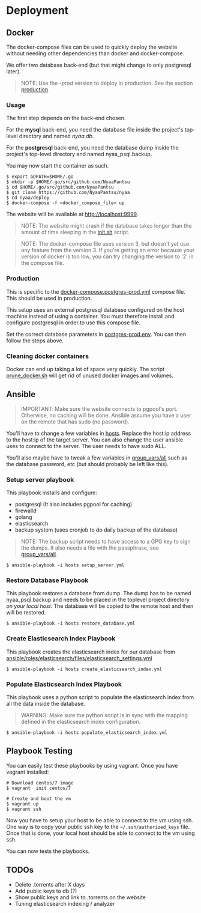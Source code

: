 # Deployment

## Docker

The docker-compose files can be used to quickly deploy the website without
needing other dependencies than docker and docker-compose.

We offer two database back-end (but that might change to only postgresql later).

> NOTE: Use the *-prod* version to deploy in production. See the section
> [production](#production).


### Usage

The first step depends on the back-end chosen.

For the **mysql** back-end, you need the database file inside the project's
top-level directory and named *nyaa.db*.

For the **postgresql** back-end, you need the database dump inside the project's
top-level directory and named nyaa\_psql.backup.

You may now start the container as such.

```
$ export GOPATH=$HOME/.go
$ mkdir -p $HOME/.go/src/github.com/NyaaPantsu
$ cd $HOME/.go/src/github.com/NyaaPantsu
$ git clone https://github.com/NyaaPantsu/nyaa
$ cd nyaa/deploy
$ docker-compose -f <docker_compose_file> up
```

The website will be available at [http://localhost:9999](http://localhost:9999).

> NOTE: The website might crash if the database takes longer than the amount of
> time sleeping in the [init.sh](init.sh) script.

> NOTE: The docker-compose file uses version 3, but doesn't yet use any feature
> from the version 3. If you're getting an error because your version of docker
> is too low, you can try changing the version to '2' in the compose file.


### Production

This is specific to the
[docker-compose.postgres-prod.yml](docker-compose.postgres-prod.yml) compose
file. This should be used in production.

This setup uses an external postgresql database configured on the host machine
instead of using a container. You must therefore install and configure
postgresql in order to use this compose file.

Set the correct database parameters in [postgres-prod.env](postgres-prod.env).
You can then follow the steps above.


### Cleaning docker containers

Docker can end up taking a lot of space very quickly. The script
[prune\_docker.sh](prune_docker.sh) will get rid of unused docker images and
volumes.


## Ansible

> IMPORTANT: Make sure the website connects to pgpool's port. Otherwise, no
> caching will be done. Ansible assume you have a user on the remote that has
> sudo (no password).

You'll have to change a few variables in [hosts](host). Replace the host:ip
address to the host:ip of the target server. You can also change the user
ansible uses to connect to the server. The user needs to have sudo ALL.

You'll also maybe have to tweak a few variables in
[group_vars/all](group_vars/all) such as the database password, etc (but should
probably be left like this).


### Setup server playbook

This playbook installs and configure:

- postgresql (It also includes pgpool for caching)
- firewalld
- golang
- elasticsearch
- backup system (uses cronjob to do daily backup of the database)

> NOTE: The backup script needs to have access to a GPG key to sign the dumps.
> It also needs a file with the passphrase, see
> [group_vars/all](group_vars/all).

```
$ ansible-playbook -i hosts setup_server.yml
```


### Restore Database Playbook

This playbook restores a database from dump. The dump has to be named
nyaa_psql.backup and needs to be placed in the toplevel project directory *on
your local host*. The database will be copied to the remote host and then will
be restored.

```
$ ansible-playbook -i hosts restore_database.yml
```


### Create Elasticsearch Index Playbook

This playbook creates the elasticsearch index for our database from
[ansible/roles/elasticsearch/files/elasticsearch_settings.yml](ansible/roles/elasticsearch/files/elasticsearch_settings.yml)

```
$ ansible-playbook -i hosts create_elasticsearch_index.yml
```


### Populate Elasticsearch Index Playbook

This playbook uses a python script to populate the elasticsearch index from all
the data inside the database.

> WARNING: Make sure the python script is in sync with the mapping defined in
> the elasticsearch index configuration.

```
$ ansible-playbook -i hosts populate_elasticsearch_index.yml
```

## Playbook Testing

You can easily test these playbooks by using vagrant. Once you have vagrant
installed:

```
# Download centos/7 image
$ vagrant  init centos/7

# Create and boot the vm
$ vagrant up
$ vagrant ssh
```

Now you have to setup your host to be able to connect to the vm using ssh. One
way is to copy your public ssh key to the `~/.ssh/authorized_keys` file. Once
that is done, your local host should be able to connect to the vm using ssh.

You can now tests the playbooks.

## TODOs
- Delete .torrents after X days
- Add public keys to db (?)
- Show public keys and link to .torrents on the website
- Tuning elasticsearch indexing / analyzer
